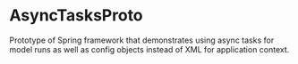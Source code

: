 AsyncTasksProto
===============

Prototype of Spring framework that demonstrates using async tasks for model runs as well as config objects instead of XML for application context.
